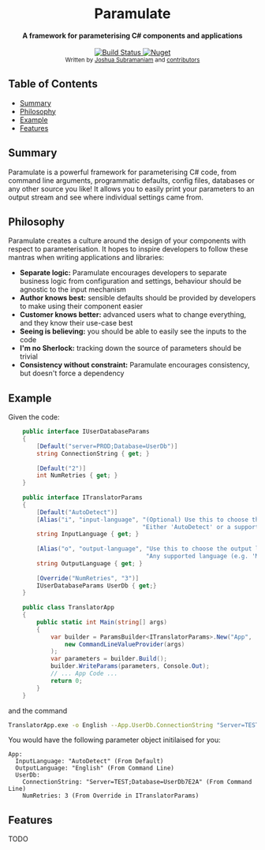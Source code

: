 <h1 align="center">Paramulate</h1>

<div align="center">
  <strong>A framework for parameterising C# components and applications</strong>
</div>

<br />

<div align="center">
  <a href="https://travis-ci.org/SuuBro/Paramulate">
    <img src="https://travis-ci.com/SuuBro/Paramulate.svg?branch=master"
      alt="Build Status" />
  </a>
  <a href="https://www.nuget.org/packages/Paramulate">
    <img src="https://img.shields.io/nuget/v/Paramulate.svg"
      alt="Nuget" />
  </a>
</div>

<div align="center">
  <sub>Written by 
  <a href="https://www.linkedin.com/in/jsubramaniam/">Joshua Subramaniam</a> and
  <a href="https://github.com/SuuBro/Paramulate/graphs/contributors">
    contributors
  </a>
</div>

## Table of Contents
- [Summary](#summary)
- [Philosophy](#philosophy)
- [Example](#example)
- [Features](#features)

## Summary
Paramulate is a powerful framework for parameterising C# code, from command line arguments, programmatic defaults, config files, databases or any other source you like! It allows you to easily print your parameters to an output stream and see where individual settings came from.

## Philosophy
Paramulate creates a culture around the design of your components with respect to parameterisation. It hopes to inspire developers to follow these mantras when writing applications and libraries:
- __Separate logic:__ Paramulate encourages developers to separate business logic from configuration and settings, behaviour should be agnostic to the input mechanism
- __Author knows best:__ sensible defaults should be provided by developers to make using their component easier
- __Customer knows better:__ advanced users what to change everything, and they know their use-case best
- __Seeing is believing:__ you should be able to easily see the inputs to the code
- __I'm no Sherlock:__ tracking down the source of parameters should be trivial
- __Consistency without constraint:__ Paramulate encourages consistency, but doesn't force a dependency

## Example
Given the code:
```csharp
    public interface IUserDatabaseParams
    {
        [Default("server=PROD;Database=UserDb")]
        string ConnectionString { get; }
        
        [Default("2")]
        int NumRetries { get; }
    }
    
    public interface ITranslatorParams
    {
        [Default("AutoDetect")]
        [Alias("i", "input-language", "(Optional) Use this to choose the input language. " +
                                      "Either 'AutoDetect' or a supported language (e.g. 'Spanish')")]
        string InputLanguage { get; }
        
        [Alias("o", "output-language", "Use this to choose the output language. " +
                                       "Any supported language (e.g. 'Mandarin')")]
        string OutputLanguage { get; }
        
        [Override("NumRetries", "3")]
        IUserDatabaseParams UserDb { get;}
    }
    
    public class TranslatorApp
    {
        public static int Main(string[] args)
        {
            var builder = ParamsBuilder<ITranslatorParams>.New("App",
                new CommandLineValueProvider(args)
            );
            var parameters = builder.Build();
            builder.WriteParams(parameters, Console.Out);
            // ... App Code ...
            return 0;
        }
    }
```
and the command
```bash
TranslatorApp.exe -o English --App.UserDb.ConnectionString "Server=TEST;Database=UserDb7E2A"
```
You would have the following parameter object initilaised for you:
```text
App:
  InputLanguage: "AutoDetect" (From Default)
  OutputLanguage: "English" (From Command Line)
  UserDb:
    ConnectionString: "Server=TEST;Database=UserDb7E2A" (From Command Line)
    NumRetries: 3 (From Override in ITranslatorParams)
```

## Features
TODO
